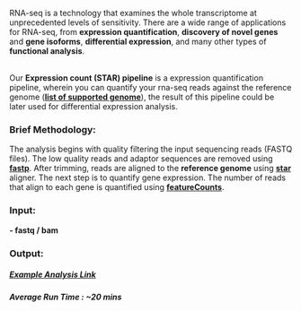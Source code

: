 RNA-seq is a technology that examines the whole transcriptome at unprecedented levels of sensitivity. There are a wide range of applications for RNA-seq, from **expression quantification**, **discovery of novel genes** and **gene isoforms**, **differential expression**, and many other types of **functional analysis**.
<br/><br/>

Our **Expression count (STAR) pipeline** is a expression quantification pipeline, wherein you can quantify your rna-seq reads against the reference genome (**[list of supported genome](https://app.basepairtech.com/genomes/)**), the result of this pipeline could be later used for differential expression analysis.

### Brief Methodology:

The analysis begins with quality filtering the input sequencing reads (FASTQ files). The low quality reads and adaptor sequences are removed using [**fastp**](https://academic.oup.com/bioinformatics/article/34/17/i884/5093234). After trimming, reads are aligned to the **reference genome** using [**star**](https://www.ncbi.nlm.nih.gov/pmc/articles/PMC3530905/) aligner. The next step is to quantify gene expression. The number of reads that align to each gene is quantified using [**featureCounts**](https://academic.oup.com/bioinformatics/article/30/7/923/232889).

### Input:
**- fastq / bam**

### Output:

##### [**Example Analysis Link**](https://app.basepairtech.com/analyses/30884)

##### Average Run Time : ~20 mins

